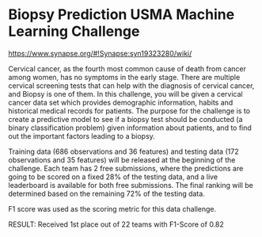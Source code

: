 # Biopsy Prediction USMA Machine Learning Challenge

https://www.synapse.org/#!Synapse:syn19323280/wiki/

Cervical cancer, as the fourth most common cause of death from cancer among women, has no symptoms in the early stage. There are multiple cervical screening tests that can help with the diagnosis of cervical cancer, and Biopsy is one of them. In this challenge, you will be given a cervical cancer data set which provides demographic information, habits and historical medical records for patients. The purpose for the challenge is to create a predictive model to see if a biopsy test should be conducted (a binary classification problem) given information about patients, and to find out the important factors leading to a biopsy.

Training data (686 observations and 36 features) and testing data (172 observations and 35 features) will be released at the beginning of the challenge. Each team has 2 free submissions, where the predictions are going to be scored on a fixed 28% of the testing data, and a live leaderboard is available for both free submissions. The final ranking will be determined based on the remaining 72% of the testing data.

F1 score was used as the scoring metric for this data challenge.

RESULT: Received 1st place out of 22 teams with F1-Score of 0.82
